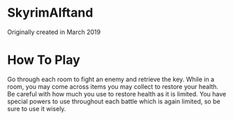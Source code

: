 # SkyrimAlftand
Originally created in March 2019

# How To Play
Go through each room to fight an enemy and retrieve the key. While in a room, you may come across items you may collect
to restore your health. Be careful with how much you use to restore health as it is limited. You have special powers to
use throughout each battle which is again limited, so be sure to use it wisely.
